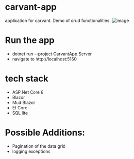# carvant-app
application for carvant. Demo of crud functionalities.
![image](https://github.com/user-attachments/assets/c0bf2d6c-e401-4009-b3a6-67c079c0b953)

# Run the app
* dotnet run --project CarvantApp.Server
* navigate to http://localhost:5150

# tech stack
* ASP.Net Core 8
* Blazor 
* Mud Blazor
* Ef Core
* SQL lite

# Possible Additions:
* Pagination of the data grid
* logging exceptions


